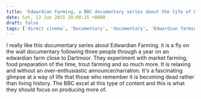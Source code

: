 ```yaml
---
title: 'Edwardian Farming, a BBC documentary series about the life of Edwardian farmers.'
date: Sat, 13 Jun 2015 20:08:25 +0000
draft: false
tags: ['direct cinema', 'Documentary', 'documentary', 'Edwardian farming', 'Video', 'youtube']
---
```


I really like this documentary series about Edwardian Farming. it is a fly on the wall documentary following three people through a year on an edwardian farm close to Dartmoor. They experiment with market farming, food preparation of the time, trout farming and so much more. It is relaxing and without an over-enthusiastic announcer/narration. It's a fascinating glimpse at a way of life that those who remember it is becoming dead rather than living history. The BBC excel at this type of content and this is what they should focus on producing more of.